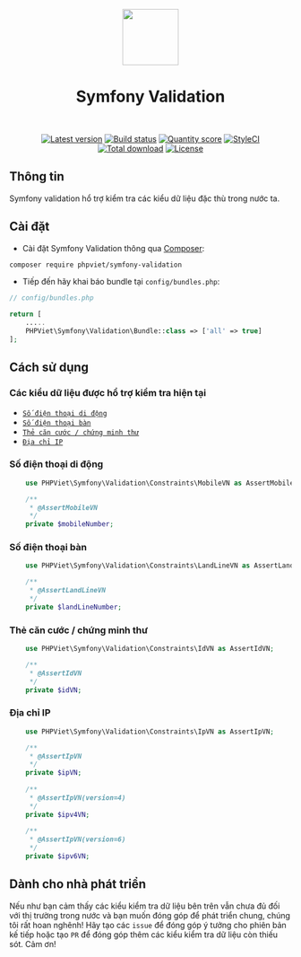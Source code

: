 <p align="center">
    <a href="https://github.com/symfony" target="_blank">
        <img src="https://avatars0.githubusercontent.com/u/143937" height="100px">
    </a>
    <h1 align="center">Symfony Validation</h1>
    <br>
    <p align="center">
    <a href="https://packagist.org/packages/phpviet/symfony-validation"><img src="https://img.shields.io/packagist/v/phpviet/symfony-validation.svg?style=flat-square" alt="Latest version"></a>
    <a href="https://travis-ci.org/phpviet/symfony-validation"><img src="https://img.shields.io/travis/phpviet/symfony-validation/master.svg?style=flat-square" alt="Build status"></a>
    <a href="https://scrutinizer-ci.com/g/phpviet/symfony-validation"><img src="https://img.shields.io/scrutinizer/g/phpviet/symfony-validation.svg?style=flat-square" alt="Quantity score"></a>
    <a href="https://styleci.io/repos/188066562"><img src="https://styleci.io/repos/188066562/shield?branch=master" alt="StyleCI"></a>
    <a href="https://packagist.org/packages/phpviet/symfony-validation"><img src="https://img.shields.io/packagist/dt/phpviet/symfony-validation.svg?style=flat-square" alt="Total download"></a>
    <a href="https://packagist.org/packages/phpviet/symfony-validation"><img src="https://img.shields.io/packagist/l/phpviet/symfony-validation.svg?style=flat-square" alt="License"></a>
    </p>
</p>

## Thông tin

Symfony validation hổ trợ kiểm tra các kiểu dữ liệu đặc thù trong nước ta.

## Cài đặt

+ Cài đặt Symfony Validation thông qua [Composer](https://getcomposer.org):

```bash
composer require phpviet/symfony-validation
```

+ Tiếp đến hãy khai báo bundle tại `config/bundles.php`:

```php
// config/bundles.php

return [
    .....
    PHPViet\Symfony\Validation\Bundle::class => ['all' => true]
];

```

## Cách sử dụng

### Các kiểu dữ liệu được hổ trợ kiểm tra hiện tại

- [`Số điện thoại di động`](#Số-điện-thoại-di-động)
- [`Số điện thoại bàn`](#Số-điện-thoại-bàn)
- [`Thẻ căn cước / chứng minh thư`](#Thẻ-căn-cước-/-chứng-minh-thư)
- [`Địa chỉ IP`](#Địa-chỉ-IP)

### Số điện thoại di động

```php
    use PHPViet\Symfony\Validation\Constraints\MobileVN as AssertMobileVN;

    /**
     * @AssertMobileVN
     */
    private $mobileNumber;
```

### Số điện thoại bàn

```php
    use PHPViet\Symfony\Validation\Constraints\LandLineVN as AssertLandLineVN;

    /**
     * @AssertLandLineVN
     */
    private $landLineNumber;
```

### Thẻ căn cước / chứng minh thư

```php
    use PHPViet\Symfony\Validation\Constraints\IdVN as AssertIdVN;

    /**
     * @AssertIdVN
     */
    private $idVN;
```

### Địa chỉ IP

```php
    use PHPViet\Symfony\Validation\Constraints\IpVN as AssertIpVN;

    /**
     * @AssertIpVN
     */
    private $ipVN;
    
    /**
     * @AssertIpVN(version=4)
     */
    private $ipv4VN;    
    
    /**
     * @AssertIpVN(version=6)
     */
    private $ipv6VN;     
```

## Dành cho nhà phát triển

Nếu như bạn cảm thấy các kiểu kiểm tra dữ liệu bên trên vẫn chưa đủ đối với thị trường 
trong nước và bạn muốn đóng góp để phát triển chung, chúng tôi rất hoan nghênh! 
Hãy tạo các `issue` để đóng góp ý tưởng cho phiên bản kế tiếp hoặc tạo `PR` 
để đóng góp thêm các kiểu kiểm tra dữ liệu còn thiếu sót. Cảm ơn!
